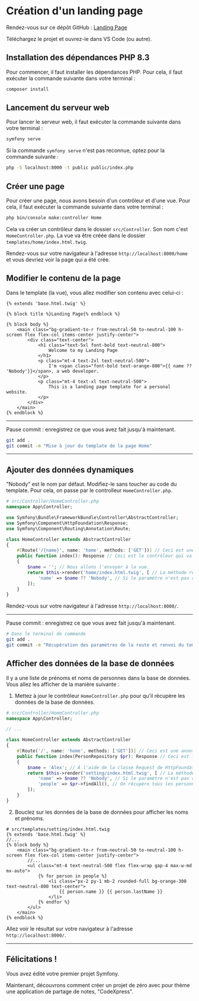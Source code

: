 # Création d'un landing page

Rendez-vous sur ce dépôt GitHub : [Landing Page](https://github.com/Jensone/sf-00)

Téléchargez le projet et ouvrez-le dans VS Code (ou autre).

## Installation des dépendances PHP 8.3

Pour commencer, il faut installer les dépendances PHP. Pour cela, il faut exécuter la commande suivante dans votre terminal :

```bash
composer install
```

## Lancement du serveur web

Pour lancer le serveur web, il faut exécuter la commande suivante dans votre terminal :

```bash
symfony serve
```

Si la commande `symfony serve` n'est pas reconnue, optez pour la commande suivante :

```bash
php -S localhost:8000 -t public public/index.php
```

## Créer une page

Pour créer une page, nous avons besoin d'un contrôleur et d'une vue. Pour cela, il faut exécuter la commande suivante dans votre terminal :

```bash
php bin/console make:controller Home
```

Cela va créer un contrôleur dans le dossier `src/Controller`. Son nom c'est `HomeController.php`.
La vue va être créée dans le dossier `templates/home/index.html.twig`.

Rendez-vous sur votre navigateur à l'adresse `http://localhost:8000/home` et vous devriez voir la page qui a été crée.

## Modifier le contenu de la page

Dans le template (la vue), vous allez modifier son contenu avec celui-ci :

```
{% extends 'base.html.twig' %}

{% block title %}Landing Page{% endblock %}

{% block body %}
    <main class="bg-gradient-to-r from-neutral-50 to-neutral-100 h-screen flex flex-col items-center justify-center">
        <div class="text-center">
            <h1 class="text-5xl font-bold text-neutral-800">
                Welcome to my Landing Page
            </h1>
            <p class="mt-4 text-2xl text-neutral-500">
                I'm <span class="font-bold text-orange-800">{{ name ?? 'Nobody'}}</span>, a web developer.
            </p>
            <p class="mt-4 text-xl text-neutral-500">
                This is a landing page template for a personal website.
            </p>
        </div>
    </main>
{% endblock %}
```

---

Pause commit : enregistrez ce que vous avez fait jusqu'à maintenant.

```bash
git add .
git commit -m "Mise à jour du template de la page Home"
```

---

## Ajouter des données dynamiques

"Nobody" est le nom par défaut. Modifiez-le sans toucher au code du template. Pour cela, on passe par le controlleur `HomeController.php`.

```php
# src/Controller/HomeController.php
namespace App\Controller;

use Symfony\Bundle\FrameworkBundle\Controller\AbstractController;
use Symfony\Component\HttpFoundation\Response;
use Symfony\Component\Routing\Annotation\Route;

class HomeController extends AbstractController
{
    #[Route('/{name}', name: 'home', methods: ['GET'])] // Ceci est une annotation PHP, ici elle permet de définir une route pour le contrôleur et ses paramètres.
    public function index(): Response // Ceci est le contrôleur qui va être appelé lorsque l'utilisateur accède à la page '/'
    {
        $name = ''; // Nous allons l'envoyer à la vue.
        return $this->render('home/index.html.twig', [ // La méthode render() de la classe AbstractController permet de renvoyer un template avec des données.
            'name' => $name ?? 'Nobody', // Si le paramètre n'est pas renseigné, on lui donne un nom par défaut.
        ]);
    }
}

```

Rendez-vous sur votre navigateur à l'adresse `http://localhost:8000/`.

---

Pause commit : enregistrez ce que vous avez fait jusqu'à maintenant.

```bash
# Dans le terminal de commande
git add .
git commit -m "Récupération des paramètres de la route et renvoi du template avec les données"
```

## Afficher des données de la base de données

Il y a une liste de prénoms et noms de personnes dans la base de données. Vous allez les afficher de la manière suivante :

1. Mettez à jour le contrôleur `HomeController.php` pour qu'il récupère les données de la base de données.

```php
# src/Controller/HomeController.php
namespace App\Controller;

// ...

class HomeController extends AbstractController
{
    #[Route('/', name: 'home', methods: ['GET'])] // Ceci est une annotation PHP, ici elle permet de définir une route pour le contrôleur et ses paramètres.
    public function index(PersonRepository $pr): Response // Ceci est le contrôleur qui va être appelé lorsque l'utilisateur accède à la page '/'
    {
        $name = 'Alex'; // À l'aide de la classe Request de HttpFoundation, on peut récupérer les paramètres de la route.
        return $this->render('setting/index.html.twig', [ // La méthode render() de la classe AbstractController permet de renvoyer un template avec des données.
            'name' => $name ?? 'Nobody', // Si le paramètre n'est pas renseigné, on lui donne un nom par défaut.
            'people' => $pr->findAll(), // On récupère tous les personnages dans la base de données.
        ]);
    }
}
```

2. Bouclez sur les données de la base de données pour afficher les noms et prénoms.

```
# src/templates/setting/index.html.twig
{% extends 'base.html.twig' %}
//...
{% block body %}
    <main class="bg-gradient-to-r from-neutral-50 to-neutral-100 h-screen flex flex-col items-center justify-center">
        //...
        <ul class="mt-4 text-neutral-500 flex flex-wrap gap-4 max-w-md mx-auto">
            {% for person in people %}
                <li class="px-2 py-1 mb-2 rounded-full bg-orange-300 text-neutral-800 text-center">
                    {{ person.name }} {{ person.lastName }}
                </li>
            {% endfor %}
        </ul>
    </main>
{% endblock %}
```

Allez voir le résultat sur votre navigateur à l'adresse `http://localhost:8000/`.

---

## Félicitations !

Vous avez édité votre premier projet Symfony.

Maintenant, découvrons comment créer un projet de zéro avec pour thème une application de partage de notes, "CodeXpress".
